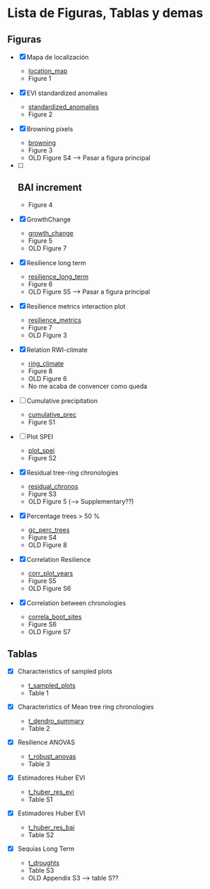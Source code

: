 # Lista de Figuras, Tablas y demas

## Figuras 

- [x] Mapa de localización

    - [location_map](../man/figures/location_map.Rmd)
    - Figure 1 
    
- [x] EVI standardized anomalies

    - [standardized_anomalies](../man/figures/std_anomalies.Rmd)
    - Figure 2

- [x] Browning pixels

    - [browning](../man/figures/browning.Rmd)
    - Figure 3
    - OLD Figure S4 --> Pasar a figura principal 
    
- [ ] BAI increment 
    -
    - Figure 4    

- [x] GrowthChange

    - [growth_change](../man/figures/growth_changes.Rmd) 
    - Figure 5
    - OLD Figure 7
    
- [x] Resilience long term

    - [resilience_long_term](../man/figures/resilience_long_term.Rmd)
    - Figure 6
    - OLD Figure S5 --> Pasar a figura principal  
    
- [x] Resilience metrics interaction plot

    - [resilience_metrics](../man/figures/resilience_metrics.Rmd)
    - Figure 7
    - OLD Figure 3
    
- [x] Relation RWI-climate

    - [ring_climate](../man/figures/ring_climate.Rmd) 
    - Figure 8 
    - OLD Figure 6
    - No me acaba de convencer como queda 

- [ ] Cumulative precipitation

    - [cumulative_prec](../man/figures/cumulative_prec.Rmd)
    - Figure S1
    
- [ ] Plot SPEI

    - [plot_spei](../man/figures/plot_spei12.Rmd)
    - Figure S2
    
- [x] Residual tree-ring chronologies 

    - [residual_chronos](../man/figures/residual_chronos.Rmd)
    - Figure S3 
    - OLD Figure 5 (--> Supplementary??)

- [x] Percentage trees > 50 % 

    - [gc_perc_trees](../man/figures/gc_perc_trees.Rmd) 
    - Figure S4 
    - OLD Figure 8
    
- [x] Correlation Resilience 

    - [corr_plot_years](../man/figures/corr_plot_years.Rmd) 
    - Figure S5
    - OLD Figure S6

- [x] Correlation between chronologies 

    - [correla_boot_sites](../man/figures/correla_boot_sites.Rmd) 
    - Figure S6
    - OLD Figure S7
    
## Tablas

- [x] Characteristics of sampled plots

    - [t_sampled_plots](../man/tables/t_sampled_plots.Rmd) 
    - Table 1
    
- [x] Characteristics of Mean tree ring chronologies

    - [t_dendro_summary](../man/tables/t_dendro_summary.Rmd) 
    - Table 2

- [x] Resilience ANOVAS

    - [t_robust_anovas](../man/tables/t_robust_anovas.Rmd) 
    - Table 3

- [x] Estimadores Huber EVI

    - [t_huber_res_evi](../man/tables/t_huber_res_evi.Rmd) 
    - Table S1
    
- [x] Estimadores Huber EVI

    - [t_huber_res_bai](../man/tables/t_huber_res_bai.Rmd) 
    - Table S2

- [x] Sequias Long Term 

    - [t_droughts](../man/tables/t_droughts.Rmd) 
    - Table S3 
    - OLD Appendix S3 --> table S??
  
